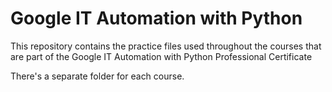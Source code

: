 # Google IT Automation with Python 

This repository contains the practice files used throughout the courses that are
part of the Google IT Automation with Python Professional Certificate

There's a separate folder for each course.

